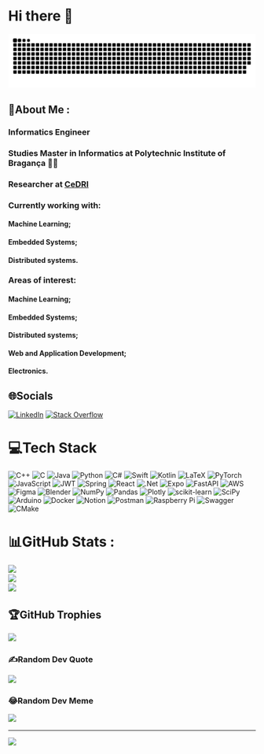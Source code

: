 # Hi there 👋



<picture>
  <source media="(prefers-color-scheme: dark)" srcset="https://raw.githubusercontent.com/van-deste/van-deste/output/github-contribution-grid-snake-dark.svg">
  <source media="(prefers-color-scheme: light)" srcset="https://raw.githubusercontent.com/van-deste/van-deste/output/github-contribution-grid-snake.svg">
  <img alt="GitHub contribution grid snake animation" src="https://raw.githubusercontent.com/van-deste/van-deste/output/github-contribution-grid-snake.svg">
</picture>
<br/>



  <!--![Snake animation](https://github.com/van-deste/van-deste/blob/output/github-contribution-grid-snake.svg) -->




## 💫About Me :
### Informatics Engineer
### Studies Master in Informatics at Polytechnic Institute of Bragança 👨‍🎓
### Researcher at [CeDRI](https://cedri.ipb.pt/)

### Currently working with:
#### Machine Learning;
#### Embedded Systems;
#### Distributed systems.

### Areas of interest:
#### Machine Learning;
#### Embedded Systems;
#### Distributed systems;
#### Web and Application Development;
#### Electronics.

## 🌐Socials
[![LinkedIn](https://img.shields.io/badge/LinkedIn-%230077B5.svg?logo=linkedin&logoColor=white)](https://linkedin.com/in/isaac-vandeste) [![Stack Overflow](https://img.shields.io/badge/-Stackoverflow-FE7A16?logo=stack-overflow&logoColor=white)](https://stackoverflow.com/users/14910705) 

# 💻Tech Stack
![C++](https://img.shields.io/badge/c++-%2300599C.svg?style=plastic&logo=c%2B%2B&logoColor=white) ![C](https://img.shields.io/badge/c-%2300599C.svg?style=plastic&logo=c&logoColor=white) ![Java](https://img.shields.io/badge/java-%23ED8B00.svg?style=plastic&logo=java&logoColor=white) ![Python](https://img.shields.io/badge/python-3670A0?style=plastic&logo=python&logoColor=ffdd54) ![C#](https://img.shields.io/badge/c%23-%23239120.svg?style=plastic&logo=c-sharp&logoColor=white) ![Swift](https://img.shields.io/badge/swift-F54A2A?style=plastic&logo=swift&logoColor=white) ![Kotlin](https://img.shields.io/badge/kotlin-%230095D5.svg?style=plastic&logo=kotlin&logoColor=white) ![LaTeX](https://img.shields.io/badge/latex-%23008080.svg?style=plastic&logo=latex&logoColor=white) ![PyTorch](https://img.shields.io/badge/PyTorch-%23EE4C2C.svg?style=plastic&logo=PyTorch&logoColor=white) ![JavaScript](https://img.shields.io/badge/javascript-%23323330.svg?style=plastic&logo=javascript&logoColor=%23F7DF1E) ![JWT](https://img.shields.io/badge/JWT-black?style=plastic&logo=JSON%20web%20tokens) ![Spring](https://img.shields.io/badge/spring-%236DB33F.svg?style=plastic&logo=spring&logoColor=white) ![React](https://img.shields.io/badge/react-%2320232a.svg?style=plastic&logo=react&logoColor=%2361DAFB) ![.Net](https://img.shields.io/badge/.NET-5C2D91?style=plastic&logo=.net&logoColor=white) ![Expo](https://img.shields.io/badge/expo-1C1E24?style=plastic&logo=expo&logoColor=#D04A37) ![FastAPI](https://img.shields.io/badge/FastAPI-005571?style=plastic&logo=fastapi) ![AWS](https://img.shields.io/badge/AWS-%23FF9900.svg?style=plastic&logo=amazon-aws&logoColor=white) 	![Figma](https://img.shields.io/badge/figma-%23F24E1E.svg?style=plastic&logo=figma&logoColor=white) ![Blender](https://img.shields.io/badge/blender-%23F5792A.svg?style=plastic&logo=blender&logoColor=white) ![NumPy](https://img.shields.io/badge/numpy-%23013243.svg?style=plastic&logo=numpy&logoColor=white) ![Pandas](https://img.shields.io/badge/pandas-%23150458.svg?style=plastic&logo=pandas&logoColor=white) ![Plotly](https://img.shields.io/badge/Plotly-%233F4F75.svg?style=plastic&logo=plotly&logoColor=white) ![scikit-learn](https://img.shields.io/badge/scikit--learn-%23F7931E.svg?style=plastic&logo=scikit-learn&logoColor=white) ![SciPy](https://img.shields.io/badge/SciPy-%230C55A5.svg?style=plastic&logo=scipy&logoColor=%white) ![Arduino](https://img.shields.io/badge/-Arduino-00979D?style=plastic&logo=Arduino&logoColor=white) ![Docker](https://img.shields.io/badge/docker-%230db7ed.svg?style=plastic&logo=docker&logoColor=white) ![Notion](https://img.shields.io/badge/Notion-%23000000.svg?style=plastic&logo=notion&logoColor=white) ![Postman](https://img.shields.io/badge/Postman-FF6C37?style=plastic&logo=postman&logoColor=white) ![Raspberry Pi](https://img.shields.io/badge/-RaspberryPi-C51A4A?style=plastic&logo=Raspberry-Pi) ![Swagger](https://img.shields.io/badge/-Swagger-%23Clojure?style=plastic&logo=swagger&logoColor=white) ![CMake](https://img.shields.io/badge/CMake-%23008FBA.svg?style=plastic&logo=cmake&logoColor=white)
# 📊GitHub Stats :
![](https://github-readme-stats.vercel.app/api?username=van-deste&theme=tokyonight&hide_border=false&include_all_commits=false&count_private=true)<br/>
![](https://github-readme-streak-stats.herokuapp.com/?user=van-deste&theme=tokyonight&hide_border=false)<br/>
![](https://github-readme-stats.vercel.app/api/top-langs/?username=van-deste&theme=tokyonight&hide_border=false&include_all_commits=false&count_private=true&layout=compact)

## 🏆GitHub Trophies
![](https://github-trophies.vercel.app/?username=van-deste&theme=tokyonight&no-frame=false&no-bg=true&margin-w=4)

### ✍️Random Dev Quote
![](https://quotes-github-readme.vercel.app/api?type=vetical&theme=tokyonight)

### 😂Random Dev Meme
<img src="https://random-memer.herokuapp.com/" width="512px"/>

---
[![](https://visitcount.itsvg.in/api?id=van-deste&icon=0&color=2)](https://visitcount.itsvg.in)
